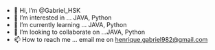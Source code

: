 - 👋 Hi, I’m @Gabriel_HSK 
- 👀 I’m interested in ... JAVA, Python
- 🌱 I’m currently learning ... JAVA, Python
- 💞️ I’m looking to collaborate on ...JAVA, Python
- 📫 How to reach me ... email me on henrique.gabriel982@gmail.com

<!---
GabrielHSK/GabrielHSK is a ✨ special ✨ repository because its `README.md` (this file) appears on your GitHub profile.
You can click the Preview link to take a look at your changes.
--->
